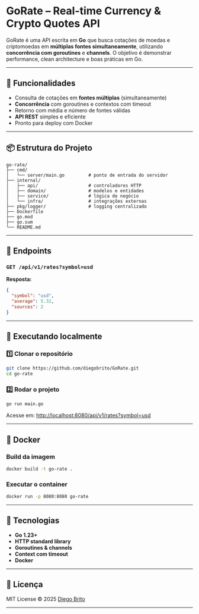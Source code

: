 # GoRate – Real-time Currency & Crypto Quotes API

GoRate é uma API escrita em **Go** que busca cotações de moedas e criptomoedas em **múltiplas fontes simultaneamente**, utilizando **concorrência com goroutines** e **channels**. O objetivo é demonstrar performance, clean architecture e boas práticas em Go.

---

## 🚀 Funcionalidades

- Consulta de cotações em **fontes múltiplas** (simultaneamente)
- **Concorrência** com goroutines e contextos com timeout
- Retorno com média e número de fontes válidas
- **API REST** simples e eficiente
- Pronto para deploy com Docker

---

## 📦 Estrutura do Projeto

```
go-rate/
├── cmd/
│   └── server/main.go         # ponto de entrada do servidor
├── internal/
│   ├── api/                   # controladores HTTP
│   ├── domain/                # modelos e entidades
│   ├── service/               # lógica de negócio
│   └── infra/                 # integrações externas
├── pkg/logger/                # logging centralizado
├── Dockerfile
├── go.mod
├── go.sum
└── README.md
```

---

## 🧠 Endpoints

### `GET /api/v1/rates?symbol=usd`

**Resposta:**
```json
{
  "symbol": "usd",
  "average": 5.32,
  "sources": 2
}
```

---

## 🧰 Executando localmente

### 1️⃣ Clonar o repositório
```bash
git clone https://github.com/diegobrito/GoRate.git
cd go-rate
```

### 2️⃣ Rodar o projeto
```bash
go run main.go
```

Acesse em: [http://localhost:8080/api/v1/rates?symbol=usd](http://localhost:8080/api/v1/rates?symbol=usd)

---

## 🐳 Docker

### Build da imagem
```bash
docker build -t go-rate .
```

### Executar o container
```bash
docker run -p 8080:8080 go-rate
```

---

## 🧩 Tecnologias

- **Go 1.23+**
- **HTTP standard library**
- **Goroutines & channels**
- **Context com timeout**
- **Docker**

---

## 📜 Licença

MIT License © 2025 [Diego Brito](https://github.com/diegobrito)

---
